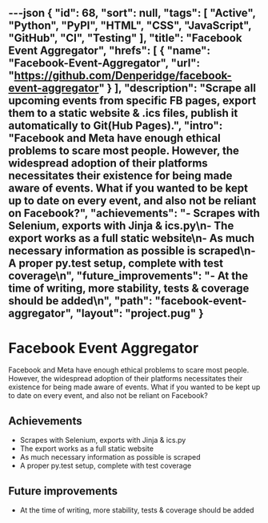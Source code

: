 ---json
{
"id": 68,
"sort": null,
"tags": [
"Active",
"Python",
"PyPI",
"HTML",
"CSS",
"JavaScript",
"GitHub",
"CI",
"Testing"
],
"title": "Facebook Event Aggregator",
"hrefs": [
{
"name": "Facebook-Event-Aggregator",
"url": "https://github.com/Denperidge/facebook-event-aggregator"
}
],
"description": "Scrape all upcoming events from specific FB pages, export them to a static website & .ics files, publish it automatically to Git(Hub Pages).",
"intro": "Facebook and Meta have enough ethical problems to scare most people. However, the widespread adoption of their platforms necessitates their existence for being made aware of events. What if you wanted to be kept up to date on every event, and also not be reliant on Facebook?",
"achievements": "- Scrapes with Selenium, exports with Jinja & ics.py\n- The export works as a full static website\n- As much necessary information as possible is scraped\n- A proper py.test setup, complete with test coverage\n",
"future_improvements": "- At the time of writing, more stability, tests & coverage should be added\n",
"path": "facebook-event-aggregator",
"layout": "project.pug"
}
---
# Facebook Event Aggregator
Facebook and Meta have enough ethical problems to scare most people. However, the widespread adoption of their platforms necessitates their existence for being made aware of events. What if you wanted to be kept up to date on every event, and also not be reliant on Facebook?

## Achievements
- Scrapes with Selenium, exports with Jinja & ics.py
- The export works as a full static website
- As much necessary information as possible is scraped
- A proper py.test setup, complete with test coverage


## Future improvements
- At the time of writing, more stability, tests & coverage should be added

